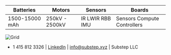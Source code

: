 |Batteries | Motors | Sensors | Boards|
|--|--|--|--|
|1500-15000 mAh | 250kV - 2500kV  | IR LWIR RBB IMU| Sensors Compute Controllers|


![Grid](https://img.freepik.com/free-vector/dark-background-with-purple-squares_1053-430.jpg) 

+ 1 415 812 3326 | [LinkedIn](https://linkedin.com/company/substep)  | info@substep.xyz | Substep LLC 
